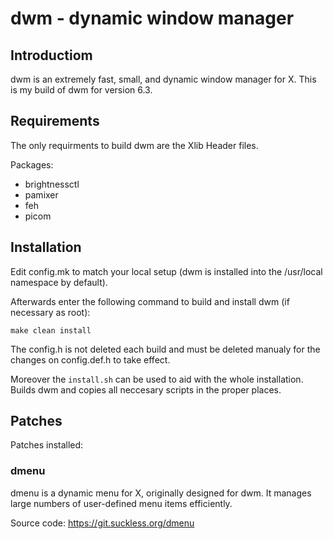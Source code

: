 # dwm - dynamic window manager

## Introductiom

dwm is an extremely fast, small, and dynamic window manager for X.
This is my build of dwm for version 6.3.


## Requirements

The only requirments to build dwm are the Xlib Header files.

Packages:

- brightnessctl
- pamixer
- feh
- picom

## Installation

Edit config.mk to match your local setup (dwm is installed into the /usr/local namespace by default).

Afterwards enter the following command to build and install dwm (if necessary as root):

`make clean install`

The config.h is not deleted each build and must be deleted manualy for the changes on config.def.h to take effect.

Moreover the `install.sh` can be used to aid with the whole installation. Builds dwm and copies all neccesary scripts in the proper places.

## Patches

Patches installed:

### dmenu

dmenu is a dynamic menu for X, originally designed for dwm. It manages large numbers of user-defined menu items efficiently.

Source code: https://git.suckless.org/dmenu
